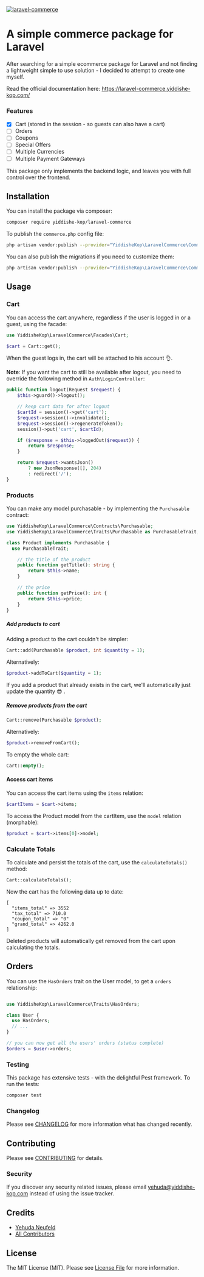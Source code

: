 [![laravel-commerce](https://repository-images.githubusercontent.com/301966773/8826c180-0e3c-11eb-9cfb-2a02b833da4d)](https://laravel-commerce.yiddishe-kop.com/)

# A simple commerce package for Laravel

<!-- [![Latest Version on Packagist](https://img.shields.io/packagist/v/yiddishe-kop/laravel-commerce.svg?style=flat-square)](https://packagist.org/packages/yiddishe-kop/laravel-commerce)
[![Total Downloads](https://img.shields.io/packagist/dt/yiddishe-kop/laravel-commerce.svg?style=flat-square)](https://packagist.org/packages/yiddishe-kop/laravel-commerce) -->

After searching for a simple ecommerce package for Laravel and not finding a lightweight simple to use solution - I decided to attempt to create one myself.

Read the official documentation here: https://laravel-commerce.yiddishe-kop.com/

### Features

- [x] Cart (stored in the session - so guests can also have a cart)
- [ ] Orders
- [ ] Coupons
- [ ] Special Offers
- [ ] Multiple Currencies
- [ ] Multiple Payment Gateways

This package only implements the backend logic, and leaves you with full control over the frontend.

## Installation

You can install the package via composer:

```bash
composer require yiddishe-kop/laravel-commerce
```

To publish the `commerce.php` config file:
```bash
php artisan vendor:publish --provider="YiddisheKop\LaravelCommerce\CommerceServiceProvider" --tag="config"
```

You can also publish the migrations if you need to customize them:
```bash
php artisan vendor:publish --provider="YiddisheKop\LaravelCommerce\CommerceServiceProvider" --tag="migrations"
```


## Usage

### Cart

You can access the cart anywhere, regardless if the user is logged in or a guest, using the facade:

``` php
use YiddisheKop\LaravelCommerce\Facades\Cart;

$cart = Cart::get();
```

When the guest logs in, the cart will be attached to his account 👌.

**Note**: If you want the cart to still be available after logout, you need to override the following method in `Auth\LoginController`:
```php
public function logout(Request $request) {
    $this->guard()->logout();

    // keep cart data for after logout
    $cartId = session()->get('cart');
    $request->session()->invalidate();
    $request->session()->regenerateToken();
    session()->put('cart', $cartId);

    if ($response = $this->loggedOut($request)) {
        return $response;
    }

    return $request->wantsJson()
        ? new JsonResponse([], 204)
        : redirect('/');
}
```

### Products
You can make any model purchasable - by implementing the `Purchasable` contract:
```php
use YiddisheKop\LaravelCommerce\Contracts\Purchasable;
use YiddisheKop\LaravelCommerce\Traits\Purchasable as PurchasableTrait;

class Product implements Purchasable {
  use PurchasableTrait;

    // the title of the product
    public function getTitle(): string {
        return $this->name;
    }

    // the price
    public function getPrice(): int {
        return $this->price;
    }
}
```

##### Add products to cart
Adding a product to the cart couldn't be simpler:
```php
Cart::add(Purchasable $product, int $quantity = 1);
```
Alternatively:
```php
$product->addToCart($quantity = 1);
```
If you add a product that already exists in the cart, we'll automatically just update the quantity 😎 .

##### Remove products from the cart
```php
Cart::remove(Purchasable $product);
```
Alternatively:
```php
$product->removeFromCart();
```
To empty the whole cart:
```php
Cart::empty();
```
#### Access cart items
You can access the cart items using the `items` relation:
```php
$cartItems = $cart->items;
```
To access the Product model from the cartItem, use the `model` relation (morphable):
```php
$product = $cart->items[0]->model;
```
### Calculate Totals
To calculate and persist the totals of the cart, use the `calculateTotals()` method:
```php
Cart::calculateTotals();
```
Now the cart has the following data up to date:
```
[
  "items_total" => 3552
  "tax_total" => 710.0
  "coupon_total" => "0"
  "grand_total" => 4262.0
]
```
Deleted products will automatically get removed from the cart upon calculating the totals.

## Orders
You can use the `HasOrders` trait on the User model, to get a `orders` relationship:
```php

use YiddisheKop\LaravelCommerce\Traits\HasOrders;

class User {
  use HasOrders;
  // ...
}

// you can now get all the users' orders (status complete)
$orders = $user->orders;
```

### Testing
This package has extensive tests - with the delightful Pest framework. To run the tests:
``` bash
composer test
```

### Changelog

Please see [CHANGELOG](CHANGELOG.md) for more information what has changed recently.

## Contributing

Please see [CONTRIBUTING](CONTRIBUTING.md) for details.

### Security

If you discover any security related issues, please email yehuda@yiddishe-kop.com instead of using the issue tracker.

## Credits

- [Yehuda Neufeld](https://github.com/yiddishe-kop)
- [All Contributors](../../contributors)

## License

The MIT License (MIT). Please see [License File](LICENSE.md) for more information.

